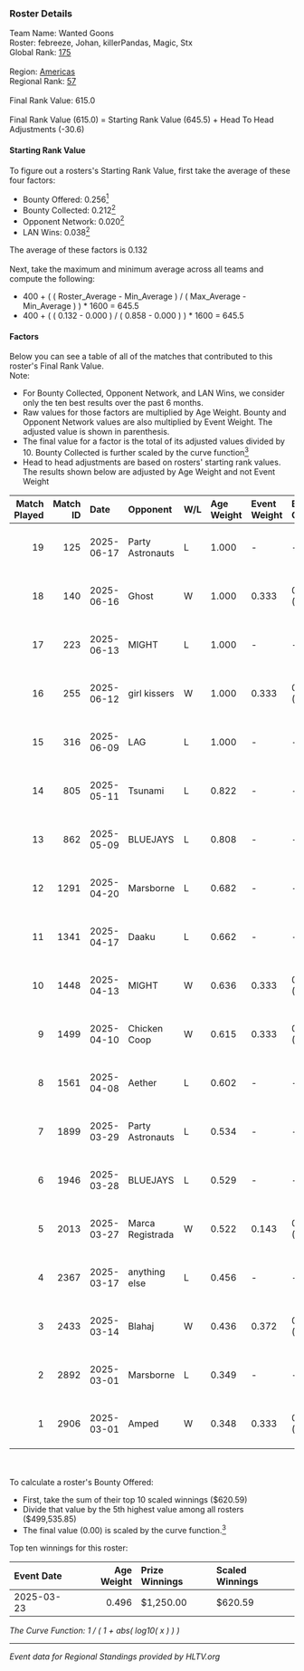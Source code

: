 ### Roster Details<br />
Team Name: Wanted Goons<br />
Roster: febreeze, Johan, killerPandas, Magic, Stx<br />
Global Rank: [175](../../standings_global_2025_07_07.md)<br />
<br />
Region: [Americas]( ../../standings_americas_2025_07_07.md)<br />
Regional Rank: [57]( ../../standings_americas_2025_07_07.md)<br />
<br />
Final Rank Value:  615.0<br />
<br />
Final Rank Value (615.0) = Starting Rank Value (645.5) + Head To Head Adjustments (-30.6)<br />

#### Starting Rank Value<br />
To figure out a rosters's Starting Rank Value, first take the average of these four factors:<br />
- Bounty Offered: 0.256[<sup>1</sup>](#table2)
- Bounty Collected: 0.212[<sup>2</sup>](#table1)
- Opponent Network: 0.020[<sup>2</sup>](#table1)
- LAN Wins: 0.038[<sup>2</sup>](#table1)

The average of these factors is 0.132<br />
<br />
Next, take the maximum and minimum average across all teams and compute the following:<br />
- 400 + ( ( Roster_Average - Min_Average ) / ( Max_Average - Min_Average ) ) * 1600 = 645.5
- 400 + ( ( 0.132 - 0.000 ) / ( 0.858 - 0.000 ) ) * 1600 = 645.5


#### Factors<br />
Below you can see a table of all of the matches that contributed to this roster's Final Rank Value.<br />
Note:<br />

- For Bounty Collected, Opponent Network, and LAN Wins, we consider only the ten best results over the past 6 months.
- Raw values for those factors are multiplied by Age Weight. Bounty and Opponent Network values are also multiplied by Event Weight. The adjusted value is shown in parenthesis.
- The final value for a factor is the total of its adjusted values divided by 10. Bounty Collected is further scaled by the curve function[<sup>3</sup>](#curveFunction)
- Head to head adjustments are based on rosters' starting rank values. The results shown below are adjusted by Age Weight and not Event Weight
<span id="table1"></span><br />


| Match Played | Match ID | Date       | Opponent         | W/L | Age Weight | Event Weight | Bounty Collected | Opponent Network | LAN Wins  | H2H Adj. | Roster                                    |
| -: | -: | :- | :- | :- | :- | :- | :- | :- | :- | -: | :- |
|           19 |      125 | 2025-06-17 | Party Astronauts | L   | 1.000      | -            | -                | -                | -         |    -9.48 | febreeze, Johan, killerPandas, Magic, Stx |
|           18 |      140 | 2025-06-16 | Ghost            | W   | 1.000      | 0.333        | 0.002 (0.001)    | 0.106 (0.035)    | 0 (0.000) |    14.60 | febreeze, Johan, killerPandas, Magic, Stx |
|           17 |      223 | 2025-06-13 | MIGHT            | L   | 1.000      | -            | -                | -                | -         |   -14.33 | febreeze, Johan, killerPandas, Magic, Stx |
|           16 |      255 | 2025-06-12 | girl kissers     | W   | 1.000      | 0.333        | 0.001 (0.000)    | 0.116 (0.039)    | 0 (0.000) |    15.50 | febreeze, Johan, killerPandas, Magic, Stx |
|           15 |      316 | 2025-06-09 | LAG              | L   | 1.000      | -            | -                | -                | -         |   -10.11 | febreeze, Johan, killerPandas, Magic, Stx |
|           14 |      805 | 2025-05-11 | Tsunami          | L   | 0.822      | -            | -                | -                | -         |   -11.98 | febreeze, Johan, killerPandas, KmZ, Magic |
|           13 |      862 | 2025-05-09 | BLUEJAYS         | L   | 0.808      | -            | -                | -                | -         |    -4.58 | febreeze, Johan, killerPandas, KmZ, Magic |
|           12 |     1291 | 2025-04-20 | Marsborne        | L   | 0.682      | -            | -                | -                | -         |    -5.90 | febreeze, Johan, killerPandas, KmZ, Magic |
|           11 |     1341 | 2025-04-17 | Daaku            | L   | 0.662      | -            | -                | -                | -         |   -13.07 | febreeze, Johan, killerPandas, KmZ, Magic |
|           10 |     1448 | 2025-04-13 | MIGHT            | W   | 0.636      | 0.333        | 0.001 (0.000)    | 0.311 (0.066)    | 0 (0.000) |    11.14 | febreeze, Johan, killerPandas, KmZ, Magic |
|            9 |     1499 | 2025-04-10 | Chicken Coop     | W   | 0.615      | 0.333        | 0.001 (0.000)    | 0.207 (0.042)    | 0 (0.000) |    10.89 | febreeze, Johan, killerPandas, KmZ, Magic |
|            8 |     1561 | 2025-04-08 | Aether           | L   | 0.602      | -            | -                | -                | -         |    -8.93 | febreeze, Johan, killerPandas, KmZ, Magic |
|            7 |     1899 | 2025-03-29 | Party Astronauts | L   | 0.534      | -            | -                | -                | -         |    -4.94 | febreeze, Johan, killerPandas, KmZ, Magic |
|            6 |     1946 | 2025-03-28 | BLUEJAYS         | L   | 0.529      | -            | -                | -                | -         |    -3.98 | febreeze, Johan, killerPandas, KmZ, Magic |
|            5 |     2013 | 2025-03-27 | Marca Registrada | W   | 0.522      | 0.143        | 0.003 (0.000)    | 0.209 (0.016)    | 0 (0.000) |     8.26 | febreeze, Johan, killerPandas, KmZ, Magic |
|            4 |     2367 | 2025-03-17 | anything else    | L   | 0.456      | -            | -                | -                | -         |    -7.19 | febreeze, Johan, killerPandas, KmZ, Magic |
|            3 |     2433 | 2025-03-14 | Blahaj           | W   | 0.436      | 0.372        | 0.001 (0.000)    | 0.000 (0.000)    | 0 (0.000) |     4.41 | febreeze, Johan, killerPandas, KmZ, Magic |
|            2 |     2892 | 2025-03-01 | Marsborne        | L   | 0.349      | -            | -                | -                | -         |    -3.10 | febreeze, Johan, killerPandas, KmZ, Magic |
|            1 |     2906 | 2025-03-01 | Amped            | W   | 0.348      | 0.333        | 0.000 (0.000)    | 0.000 (0.000)    | 1 (0.348) |     2.20 | febreeze, Johan, killerPandas, KmZ, Magic |

<br />
<span id="table2"></span><br />
To calculate a roster's Bounty Offered:<br />

- First, take the sum of their top 10 scaled winnings ($620.59)
- Divide that value by the 5th highest value among all rosters ($499,535.85)
- The final value (0.00) is scaled by the curve function.[<sup>3</sup>](#curveFunction)

Top ten winnings for this roster:<br />

| Event Date | Age Weight | Prize Winnings | Scaled Winnings |
| :- | -: | :- | :- |
| 2025-03-23 |      0.496 | $1,250.00      | $620.59         |


<span id="curveFunction"></span>_The Curve Function: 1 / ( 1 + abs( log10( x ) ) )_<br />

---
_Event data for Regional Standings provided by HLTV.org_<br />
